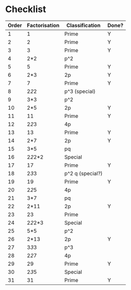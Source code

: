 # Checklist

| Order | Factorisation | Classification   | Done? |
| ----- | ------------- | ---------------- | ----- |
| 1     | 1             | Prime            | Y     |
| 2     | 2             | Prime            | Y     |
| 3     | 3             | Prime            | Y     |
| 4     | 2\*2          | p^2              |       |
| 5     | 5             | Prime            | Y     |
| 6     | 2\*3          | 2p               | Y     |
| 7     | 7             | Prime            | Y     |
| 8     | 2*2*2         | p^3 (special)    |       |
| 9     | 3\*3          | p^2              |       |
| 10    | 2\*5          | 2p               | Y     |
| 11    | 11            | Prime            | Y     |
| 12    | 2*2*3         | 4p               |       |
| 13    | 13            | Prime            | Y     |
| 14    | 2\*7          | 2p               | Y     |
| 15    | 3\*5          | pq               |       |
| 16    | 2*2*2\*2      | Special          |       |
| 17    | 17            | Prime            | Y     |
| 18    | 2*3*3         | p^2 q (special?) |       |
| 19    | 19            | Prime            | Y     |
| 20    | 2*2*5         | 4p               |       |
| 21    | 3\*7          | pq               |       |
| 22    | 2\*11         | 2p               | Y     |
| 23    | 23            | Prime            |       |
| 24    | 2*2*2\*3      | Special          |       |
| 25    | 5\*5          | p^2              |       |
| 26    | 2\*13         | 2p               | Y     |
| 27    | 3*3*3         | p^3              |       |
| 28    | 2*2*7         | 4p               |       |
| 29    | 29            | Prime            | Y     |
| 30    | 2*3*5         | Special          |       |
| 31    | 31            | Prime            | Y     |
